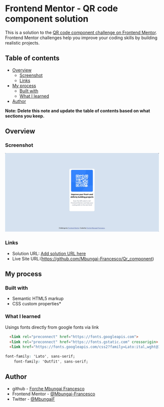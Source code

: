 # Frontend Mentor - QR code component solution

This is a solution to the [QR code component challenge on Frontend Mentor](https://www.frontendmentor.io/challenges/qr-code-component-iux_sIO_H). Frontend Mentor challenges help you improve your coding skills by building realistic projects. 

## Table of contents

- [Overview](#overview)
  - [Screenshot](#screenshot)
  - [Links](#links)
- [My process](#my-process)
  - [Built with](#built-with)
  - [What I learned](#what-i-learned)
- [Author](#author)

**Note: Delete this note and update the table of contents based on what sections you keep.**

## Overview

### Screenshot

![](./screenshot.jpg)

### Links
- Solution URL: [Add solution URL here](https://your-solution-url.com)
- Live Site URL:(https://github.com/Mbungai-Francesco/Qr_component)

## My process

### Built with

- Semantic HTML5 markup
- CSS custom properties*

### What I learned

Usings fonts directly from google fonts via link

```html
  <link rel="preconnect" href="https://fonts.googleapis.com">
  <link rel="preconnect" href="https://fonts.gstatic.com" crossorigin>
  <link href="https://fonts.googleapis.com/css2?family=Lato:ital,wght@1,300&family=Outfit:wght@300;400&display=swap" rel="stylesheet">
```
```css
font-family: 'Lato', sans-serif;
    font-family: 'Outfit', sans-serif;
```

## Author

- github - [Forche Mbungai Francesco](https://github.com/Mbungai-Francesco)
- Frontend Mentor - [@Mbungai-Francesco](https://www.frontendmentor.io/profile/Mbungai-Francesco)
- Twitter - [@MbungaiF](https://twitter.com/MbungaiF)